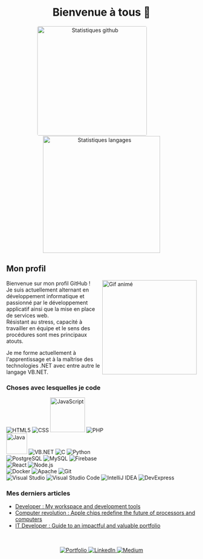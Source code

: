 <div align="center">
	<h1>Bienvenue à tous 👋</h1>
	<img src="http://github-profile-summary-cards.vercel.app/api/cards/stats?username=iklsi&theme=radical" alt="Statistiques github" width="290" style="margin-right: 50px; border: 0.8px solid white; border-radius: 5px;">
	<img src="https://github-readme-stats.vercel.app/api/top-langs?username=iklsi&show_icons=true&locale=en&layout=compact&theme=radical" alt="Statistiques langages" width="310">
</div>

## Mon profil

<img align="right" src="https://png.pngtree.com/png-vector/20230620/ourmid/pngtree-male-developer-flat-style-illustration-vector-png-image_7296667.png" alt="Gif animé" width="250" height="250" />

Bienvenue sur mon profil GitHub !<br>
Je suis actuellement alternant en développement informatique et passionné par le développement applicatif ainsi que la mise en place de services web.<br>
Résistant au stress, capacité à travailler en équipe et le sens des procédures sont mes principaux atouts.

Je me forme actuellement à l'apprentissage et à la maîtrise des technologies .NET avec entre autre le langage VB.NET.

### Choses avec lesquelles je code

<p>
	<img alt="HTML5" src="https://img.shields.io/badge/-HTML5-E34F26?style=flat-square&logo=html5&logoColor=white" />
	<img alt="CSS" src="https://img.shields.io/badge/-CSS-1572B6?style=flat-square&logo=css3&logoColor=white" />
	<img alt="JavaScript" src="https://img.shields.io/badge/JavaScript-323330?style=for-the-badge&logo=javascript&logoColor=F7DF1E" width="92px" />
	<img alt="PHP" src="https://img.shields.io/badge/-PHP-777BB4?style=flat-square&logo=php&logoColor=white" /><br>
	<img alt="Java" src="https://img.shields.io/badge/Java-ED8B00?style=for-the-badge&logo=openjdk&logoColor=white" width="55px" />
	<img alt="VB.NET" src="https://img.shields.io/badge/-VB.NET-5C2D91?style=flat-square&logo=.net&logoColor=white" />
	<img alt="C" src="https://img.shields.io/badge/-C-A8B9CC?style=flat-square&logo=c&logoColor=white" />
	<img alt="Python" src="https://img.shields.io/badge/-Python-3776AB?style=flat-square&logo=python&logoColor=white" /><br>
	<img alt="PostgreSQL" src="https://img.shields.io/badge/-PostgreSQL-336791?style=flat-square&logo=postgresql&logoColor=white" />
	<img alt="MySQL" src="https://img.shields.io/badge/-MySQL-4479A1?style=flat-square&logo=mysql&logoColor=white" />
	<img alt="Firebase" src="https://img.shields.io/badge/-Firebase-FFCA28?style=flat-square&logo=firebase&logoColor=black" />
 <br>
	<img alt="React" src="https://img.shields.io/badge/-React-45b8d8?style=flat-square&logo=react&logoColor=white" />
	<img alt="Node.js" src="https://img.shields.io/badge/-Nodejs-43853d?style=flat-square&logo=Node.js&logoColor=white" /><br>
	<img alt="Docker" src="https://img.shields.io/badge/-Docker-2496ED?style=flat-square&logo=docker&logoColor=white" />
	<img alt="Apache" src="https://img.shields.io/badge/-Apache-D22128?style=flat-square&logo=apache&logoColor=white" />
	<img alt="Git" src="https://img.shields.io/badge/-Git-F05032?style=flat-square&logo=git&logoColor=white" /><br>
	<img alt="Visual Studio" src="https://img.shields.io/badge/-Visual%20Studio-5C2D91?style=flat-square&logo=visual-studio&logoColor=white" />
	<img alt="Visual Studio Code" src="https://img.shields.io/badge/-Visual%20Studio%20Code-007ACC?style=flat-square&logo=visual-studio-code&logoColor=white" />
	<img alt="IntelliJ IDEA" src="https://img.shields.io/badge/-IntelliJ%20IDEA-000000?style=flat-square&logo=intellij-idea&logoColor=white" />
	<img alt="DevExpress" src="https://img.shields.io/badge/-DevExpress-4E8EF7?style=flat-square&logo=devexpress&logoColor=white" />
</p>

### Mes derniers articles

<ul>
	<li><a href="https://medium.com/@kyliannlvs2/developer-my-workspace-and-development-tools-a028e57905ba">Developer : My workspace and development tools</a></li>
	<li><a href="https://medium.com/@kyliannlvs2/computer-revolution-apple-chips-redefine-the-future-of-processors-and-computers-15db82a143bb">Computer revolution : Apple chips redefine the future of processors and computers</a></li>
	<li><a href="https://medium.com/@kyliannlvs2/it-developer-guide-to-an-impactful-and-valuable-portfolio-f8cd6217ef8d">IT Developer : Guide to an impactful and valuable portfolio</a></li>
</ul><br><br>

<div align="center">
	<a href="https://iklsi.github.io/Portfolio/">
		<img src="https://img.shields.io/badge/Portfolio-000?style=for-the-badge&logo=Portfolio&logoColor=white" alt="Portfolio">
	</a>
	<a href="https://www.linkedin.com/in/kyliann-levesque-87711a277/">
		<img src="https://img.shields.io/badge/linkedin-0A66C2?style=for-the-badge&logo=linkedin&logoColor=white" alt="LinkedIn">
	</a>
	<a href="https://medium.com/@kyliannlvs2">
		<img src="https://img.shields.io/badge/medium-000?style=for-the-badge&logo=medium&logoColor=white" alt="Medium">
	</a>
</div>
